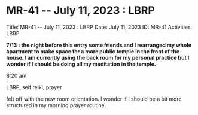 # MR-41 -- July 11, 2023 : LBRP

Title: MR-41 -- July 11, 2023 : LBRP
Date: July 11, 2023
ID: MR-41
Activities: LBRP

**7/13 : the night before this entry some friends and I rearranged my whole apartment to make space for a more public temple in the front of the house. I am currently using the back room for my personal practice but I wonder if I should be doing all my meditation in the temple.**

8:20 am

LBRP, self reiki, prayer

felt off with the new room orientation. I wonder if I should be a bit more structured in my morning prayer routine.